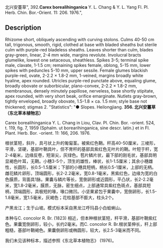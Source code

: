 北兴安薹草",
392.**Carex borealihinganica** Y. L. Chang & Y. L. Yang Fl. Pl. Herb. Chin. Bor.-Orient. 11: 206. 1976.",

## Description
Rhizome short, obliquely ascending with curving stolons. Culms 40-50 cm tall, trigonous, smooth, rigid, clothed at base with bladed sheaths but sterile culm with purple-red bladeless sheaths. Leaves shorter than culm, blades gray-green, linear, 2-4 mm wide, margins revolute. Involucral bracts glumelike, lowest one setaceous, sheathless. Spikes 3-5; terminal spike male, clavate, 1-1.5 cm; remaining spikes female, oblong, 5-15 mm, lower spikes with peduncles 5-10 mm, upper sessile. Female glumes blackish purple-red, ovate, 2-2.2 × 1.8-2 mm, 1-veined, margins broadly white hyaline, apex rounded. Utricles purple-red punctate above, equaling glume, broadly obovate or suborbicular, plano-convex, 2-2.2 × 1.8-2 mm, membranous, densely minutely papillose, nerveless, base shortly stipitate, apex rounded, with very short beak, orifice emarginate. Nutlets gray-brown, tightly enveloped, broadly obovate, 1.5-1.8 × ca. 1.5 mm; style base not thickened; stigmas 2.
  "Statistics": "● Slopes. Heilongjiang.
**356. 北兴安薹草（东北草本植物志）**

Carex borealihinganica Y. L. Chang in Liou, Clav. Pl. Chin. Bor. -orient. 524, t. 119, fig. 7, 1959 (Sphalm. ut borearihinganica, sine descr. latin.) et in Fl. Plant. Herb. Bor. -orient. 11: 166, 206. 1976.

根状茎短，斜升，具弓状上升的匍匐茎。被紫红色鞘。秆高40-50厘米，三棱形，平滑，坚硬，基部叶鞘具叶，但不育秆的基部具紫红色无叶片的鞘。叶短于秆，宽2-4毫米，边缘反卷，短渐尖，灰绿色。苞片鳞片状，最下部的刚毛状，基部具明显褐色叶耳，无鞘。小穗3-5个，顶生的雄性，棒状，长1-1.5厘米；其余小穗雌性，长圆形，长0.5-1.5厘米；下部的小穗具短柄，柄长0.5-1厘米，上部的无柄。雌花鳞片卵形，顶端圆形，长2-2.2毫米，宽0.8-1毫米，黑紫红色，边缘为宽的白色膜质，背面具1脉。果囊与鳞片等长，宽倒卵形或近圆形，平凸状，长2-2.2毫米，宽1.8-2毫米，膜质，无脉，密生细点，上部通常具紫红色斑点，基部具短柄，顶端圆形，具极短的喙，喙口微凹。小坚果紧包于果囊中，宽倒卵形，长1.5-1.8毫米，宽1.5毫米，灰褐色；花柱基部不膨大，柱头2个。

产黑龙江；生于山坡。模式标本采自黑龙江呼玛县小白蛤蜊山。

本种与C. concolor R. Br. (1823) 相近，但本种根状茎短，秆平滑，基部叶鞘紫红色。果囊宽倒卵形，较小，长约2毫米。而C. concolor R. Br.根状茎伸长，秆上部粗糙，基部叶鞘褐色。果囊倒卵形或椭圆形，较大，长2.5-3毫米而不同。

我们未见该种标本，描述参照《东北草本植物志》 (1976)。
